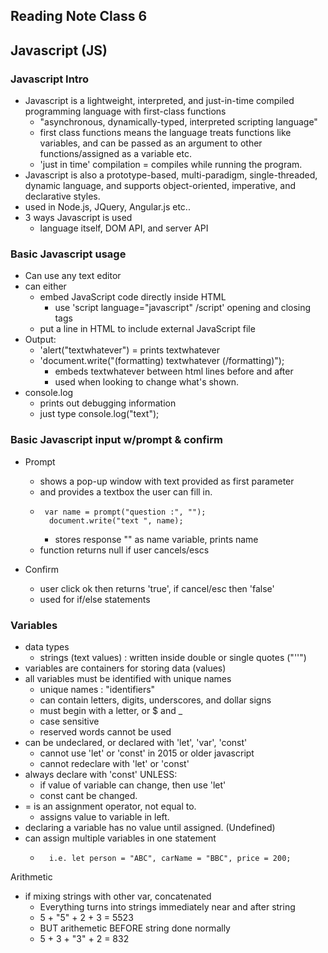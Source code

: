 ## Reading Note Class 6

## Javascript (JS)

### Javascript Intro
* Javascript is a lightweight, interpreted, and just-in-time compiled programming language with first-class functions
    * "asynchronous, dynamically-typed, interpreted scripting language"
    * first class functions means the language treats functions like variables, and can be passed as an argument to other functions/assigned as a variable etc.
    * 'just in time' compilation = compiles while running the program.
* Javascript is also a prototype-based, multi-paradigm, single-threaded, dynamic language, and supports object-oriented, imperative, and declarative styles.
* used in Node.js, JQuery, Angular.js etc..
* 3 ways Javascript is used
    * language itself, DOM API, and server API

### Basic Javascript usage
* Can use any text editor
* can either 
    * embed JavaScript code directly inside HTML
        * use 'script language="javascript"  /script' opening and closing tags
    * put a line in HTML to include external JavaScript file
* Output:
    * 'alert("textwhatever") = prints textwhatever
    * 'document.write("(formatting) textwhatever (/formatting)"); 
        * embeds textwhatever between html lines before and after
        * used when looking to change what's shown.
* console.log
    * prints out debugging information
    * just type console.log("text");

### Basic Javascript input w/prompt & confirm

* Prompt
    * shows a pop-up window with text provided as first parameter
    * and provides a textbox the user can fill in.
    *      var name = prompt("question :", "");
            document.write("text ", name);
        * stores response "" as name variable, prints name
    * function returns null if user cancels/escs

* Confirm
    * user click ok then returns 'true', if cancel/esc then 'false'
    * used for if/else statements

### Variables
* data types
    * strings (text values) : written inside double or single quotes ("''")
* variables are containers for storing data (values)
* all variables must be identified with unique names
    * unique names : "identifiers"
    * can contain letters, digits, underscores, and dollar signs
    * must begin with a letter, or $ and _
    * case sensitive
    * reserved words cannot be used
* can be undeclared, or declared with 'let', 'var', 'const'
    * cannot use 'let' or 'const' in 2015 or older javascript
    * cannot redeclare with 'let' or 'const'
* always declare with 'const' UNLESS:
    * if value of variable can change, then use 'let'
    * const cant be changed.
* = is an assignment operator, not equal to.
    * assigns value to variable in left.
* declaring a variable has no value until assigned. (Undefined)
* can assign multiple variables in one statement
    *       i.e. let person = "ABC", carName = "BBC", price = 200;

Arithmetic
* if mixing strings with other var, concatenated
    * Everything turns into strings immediately near and after string
    * 5 + "5" + 2 + 3 = 5523
    * BUT arithemetic BEFORE string done normally
    * 5 + 3 + "3" + 2 = 832

